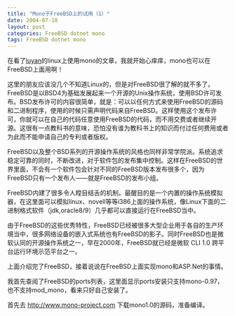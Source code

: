 ```yaml
---
title: "Mono于FreeBSD上的试用（1）"
date: 2004-07-10
layout: post
categories: FreeBSD dotnet mono
tags: FreeBSD dotnet mono
---
```


在看了[luyan](http://blog.joycode.com/5drush)的linux上使用mono的文章，我就开始心痒痒，mono也可以在FreeBSD上面用啊！

这里的朋友应该没几个不知道Linux的，但是对FreeBSD很了解的就不多了。FreeBSD是以BSD4为基础发展起来一个开源的Unix操作系统，使用BSD许可发布。BSD发布许可的内容很简单，就是：可以以任何方式来使用FreeBSD的源码和二进制程序，使用的时候只需声明代码来自FreeBSD。这样使用这个发布许可，你就可以在自己的代码任意使用FreeBSD的代码，而不用交费或者继续开源。这很有一点教科书的意味，恐怕没有谁为教科书上的知识而付过任何费用或者为此而不能申请自己的专利或者版权。

FreeBSD以及整个BSD系列的开源操作系统的风格也同样非常学院派。系统追求稳定可靠的同时，不断改进，对于软件包的发布集中控制。这样在FreeBSD的世界里面，不会有一个软件包会针对不同的FreeBSD版本发布很多个，因为FreeBSD只有一个发布人——就是FreeBSD的发布小组。

FreeBSD内建了很多令人瞠目结舌的机制。最醒目的是一个内置的操作系统模拟器，在这里面可以模拟linux、novell等等i386上面的操作系统，像Linux下面的二进制格式软件（jdk,oracle8/9）几乎都可以直接运行在FreeBSD当中。

由于FreeBSD的这些优秀特性，FreeBSD已经被很多大型企业用于各自的生产环境当中，很多网络设备的嵌入式系统也有FreeBSD的影子。同时FreeBSD也是微软认同的开源操作系统之一，早在2000年，FreeBSD就已经是微软 CLI 1.0 跨平台运行环境示范平台之一。

上面介绍完了FreeBSD，接着说说在FreeBSD上面实现mono和ASP.Net的事情。

我首先查阅了FreeBSD的ports列表，这里面显示ports安装只支持mono-0.97，也不支持mod_mono，看来只好自己安装了。

首先去 http://www.mono-project.com 下载mono1.0的源码，准备编译。